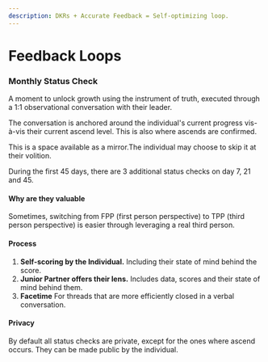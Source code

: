 ```yaml
---
description: DKRs + Accurate Feedback = Self-optimizing loop.
---
```


# Feedback Loops

### Monthly Status Check 

A moment to unlock growth using the instrument of truth, executed through a 1:1 observational conversation with their leader.

The conversation is anchored around the individual's current progress vis-à-vis their current ascend level. This is also where ascends are confirmed.

This is a space available as a mirror.The individual may choose to skip it at their volition.

During the first 45 days, there are 3 additional status checks on day 7, 21 and 45.

#### Why are they valuable

Sometimes, switching from FPP \(first person perspective\) to TPP \(third person perspective\) is easier through leveraging a real third person.

#### Process

1. **Self-scoring by the Individual.** Including their state of mind behind the score.
2. **Junior Partner offers their lens.** Includes data, scores and their state of mind behind them.
3. **Facetime** For threads that are more efficiently closed in a verbal conversation.

#### Privacy

By default all status checks are private, except for the ones where ascend occurs. They can be made public by the individual.  
 

###    

  


  


